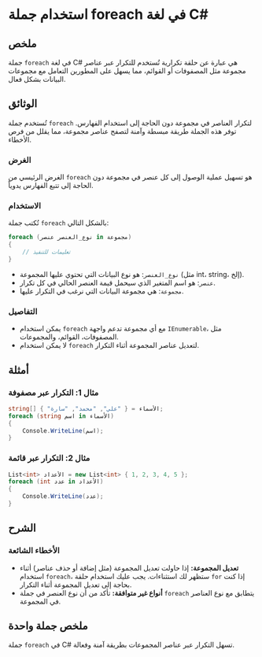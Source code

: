 <!--
Meta Description: # استخدام جملة foreach في لغة C# ## ملخص جملة `foreach` في لغة C# هي عبارة عن حلقة تكرارية تُستخدم للتكرار عبر عناصر مجموعة مثل المصفوفات أو القوائم، ...
Meta Keywords: foreach, مجموعة, جملة, استخدام, المجموعة
-->

# استخدام جملة foreach في لغة C#

## ملخص
جملة `foreach` في لغة C# هي عبارة عن حلقة تكرارية تُستخدم للتكرار عبر عناصر مجموعة مثل المصفوفات أو القوائم، مما يسهل على المطورين التعامل مع مجموعات البيانات بشكل فعال.

## الوثائق
تُستخدم جملة `foreach` لتكرار العناصر في مجموعة دون الحاجة إلى استخدام الفهارس. توفر هذه الجملة طريقة مبسطة وآمنة لتصفح عناصر مجموعة، مما يقلل من فرص الأخطاء.

### الغرض
الغرض الرئيسي من `foreach` هو تسهيل عملية الوصول إلى كل عنصر في مجموعة دون الحاجة إلى تتبع الفهارس يدوياً.

### الاستخدام
تُكتب جملة `foreach` بالشكل التالي:
```csharp
foreach (نوع_العنصر عنصر in مجموعة)
{
    // تعليمات للتنفيذ
}
```
- `نوع_العنصر`: هو نوع البيانات التي تحتوي عليها المجموعة (مثل int، string، إلخ).
- `عنصر`: هو اسم المتغير الذي سيحمل قيمة العنصر الحالي في كل تكرار.
- `مجموعة`: هي مجموعة البيانات التي نرغب في التكرار عليها.

### التفاصيل
- يمكن استخدام `foreach` مع أي مجموعة تدعم واجهة `IEnumerable`، مثل المصفوفات، القوائم، والمجموعات.
- لا يمكن استخدام `foreach` لتعديل عناصر المجموعة أثناء التكرار.

## أمثلة
### مثال 1: التكرار عبر مصفوفة
```csharp
string[] الأسماء = { "علي", "محمد", "سارة" };
foreach (string اسم in الأسماء)
{
    Console.WriteLine(اسم);
}
```

### مثال 2: التكرار عبر قائمة
```csharp
List<int> الأعداد = new List<int> { 1, 2, 3, 4, 5 };
foreach (int عدد in الأعداد)
{
    Console.WriteLine(عدد);
}
```

## الشرح
### الأخطاء الشائعة
- **تعديل المجموعة:** إذا حاولت تعديل المجموعة (مثل إضافة أو حذف عناصر) أثناء استخدام `foreach`، ستظهر لك استثناءات. يجب عليك استخدام حلقة `for` إذا كنت بحاجة إلى تعديل المجموعة أثناء التكرار.
- **أنواع غير متوافقة:** تأكد من أن نوع العنصر في جملة `foreach` يتطابق مع نوع العناصر في المجموعة.

## ملخص جملة واحدة
جملة `foreach` في C# تسهل التكرار عبر عناصر المجموعات بطريقة آمنة وفعالة.